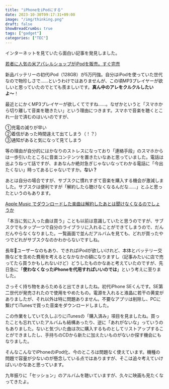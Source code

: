 ```yaml
---
title: "iPhoneをiPodにする"
date: 2023-10-30T09:17:31+09:00
image: "/img/thinking.png"
draft: false
ShowBreadCrumbs: true
tags: ["gadget"]
categories: ["TEC"]
---
```


インターネットを見ていたら面白い記事を発見しました。

[若者に人気の米アパレルショップがiPodを販売。すぐ完売](https://www.gizmodo.jp/2023/10/httpsgizmodo-comurban-outfitters-selling-vintage-ipods.html)

新品バッテリーの初代iPod（128GB）が5万円強。自分はiPodを使っていた世代なので物珍しさで……というわけではありませんが、この頃MP3プレイヤーが欲しいと思っていたのでとても羨ましいです。**真ん中のアレをクルクルしたいよ〜**！

最近とにかくMP3プレイヤーが欲しくてですね……。なぜかというと「スマホから切り離して音楽を聴きたい」という理由につきます。スマホで音楽を聴くとこれ一台で済むのはいいのですが、

①充電の減りが早い  
②着信があった時間違えて出てしまう（！？）  
③通知があると気になって見てしまう

等の理由が自分的にはかなりのストレスになっており「連絡手段」のスマホからは一歩引いたところに音楽コンテンツを置きたいなあと思っていました。電話は出ようねって話ですが、まあなんか絶対急ぎじゃないなってわかる電話に「今出たくない」時ってあるじゃないですか。**ない？**

あとは自分の場合ですが、サブスクに慣れすぎて音楽を購入する機会が激減しました。サブスクは便利ですが「解約したら聴けなくなるんだな……」とふと思ったというのもあります。

[Apple Music でダウンロードした楽曲は解約したあとは聞けなくなるのでしょうか](https://discussionsjapan.apple.com/thread/254422815)

「本当に気に入った曲は買う」ことも以前は意識していたと思うのですが、サブスクでもタップ一つで自分のライブラリに入れることができてしまうので、だんだんやらなくなりました。一覧画面で並んだアルバムを見ても、どれが買ったやつでどれがサブスクなのかわからないですしね。

長年ユーザーなのもあり、できればiPodが欲しいけれど、本体とバッテリー交換などを含めた費用を考えるとなかなかの額になりますし（記事みたいに店で売ってたら買うかもしれないけど）どうしたものかなあと考えていたのですが、先日急に「**使わなくなったiPhoneを代用すればいいのでは**」という考えに至りました。

さっそく持ち物をあらためると出てきましたね。初代iPhone SEくんです。SE第二世代が発売されたので使用をやめたもの。電源を入れると液晶に若干の黄変がありましたが、それ以外は特に問題ありません。不要なアプリは削除し、PCに繋げてiTunesで買った音楽をダウンロードしました。

この作業をしていて久しぶりにiTunesの「購入済み」項目を見ましたね。買ったことも忘れていたアルバムも結構あったり、逆に「あれがないな」っていうのもありました。ないと気づいた曲は次に購入するものとしてリストアップすることができましたし、手持ちのCDから新たに加えたいものがないか探す機会にもなりました。

そんなこんなでiPhoneのiPod化、今のところは問題なく使えています。機種の問題で容量が少ないのが懸念している点ではありますが、そこは追々考えていけばいいかなあと思っています。

九年振りに「セッション」のアルバムを聴いていますが、久々に映画も見たくなってきたよ。
